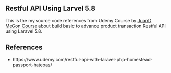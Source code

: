 <p align="center">
	<h2>Restful API Using Larvel 5.8</h2>
</p>

This is the my source code references from Udemy Course by <a href="https://www.udemy.com/restful-api-with-laravel-php-homestead-passport-hateoas/">JuanD MeGon Course</a> about build basic to advance product transaction Restful API using Laravel 5.8.

<p align="center">
	<h2>References</h2>
</p>

<ul>
	<li>https://www.udemy.com/restful-api-with-laravel-php-homestead-passport-hateoas/</li>
</ul>
